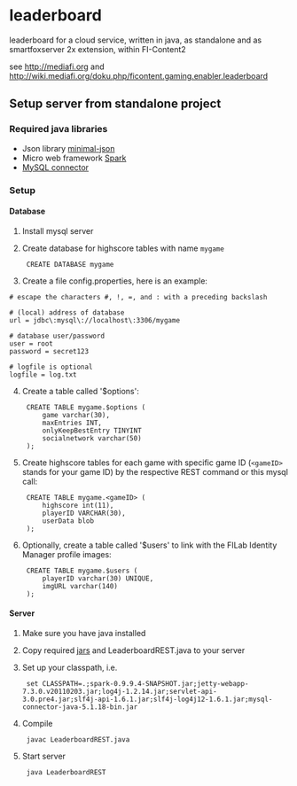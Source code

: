 leaderboard
===========

leaderboard for a cloud service, written in java, as standalone and as smartfoxserver 2x extension, within FI-Content2

see http://mediafi.org
and http://wiki.mediafi.org/doku.php/ficontent.gaming.enabler.leaderboard


## Setup server from standalone project

### Required java libraries <a name="javalibs"></a>
- Json library [minimal-json](https://github.com/ralfstx/minimal-json)
- Micro web framework [Spark](http://www.sparkjava.com)
- [MySQL connector](http://dev.mysql.com/downloads/connector/j/)

### Setup

#### Database

1. Install mysql server

2. Create database for highscore tables with name `mygame`

        CREATE DATABASE mygame

3. Create a file config.properties, here is an example:
```
# escape the characters #, !, =, and : with a preceding backslash

# (local) address of database
url = jdbc\:mysql\://localhost\:3306/mygame

# database user/password
user = root
password = secret123

# logfile is optional
logfile = log.txt
```

4. Create a table called '$options':

		CREATE TABLE mygame.$options (
			game varchar(30),
			maxEntries INT,
			onlyKeepBestEntry TINYINT
			socialnetwork varchar(50)
		);

5. Create highscore tables for each game with specific game ID (`<gameID>` stands for your game ID) by the respective REST command or this mysql call:
		
		CREATE TABLE mygame.<gameID> (
			highscore int(11),
			playerID VARCHAR(30),
			userData blob
		);

6. Optionally, create a table called '$users' to link with the FILab Identity Manager profile images:
		
		CREATE TABLE mygame.$users (
			playerID varchar(30) UNIQUE,
			imgURL varchar(140)
		);

#### Server

1. Make sure you have java installed

2. Copy required [jars](#javalibs) and LeaderboardREST.java to your server

3. Set up your classpath, i.e. 

        set CLASSPATH=.;spark-0.9.9.4-SNAPSHOT.jar;jetty-webapp-7.3.0.v20110203.jar;log4j-1.2.14.jar;servlet-api-3.0.pre4.jar;slf4j-api-1.6.1.jar;slf4j-log4j12-1.6.1.jar;mysql-connector-java-5.1.18-bin.jar
	
4. Compile

        javac LeaderboardREST.java
	
5. Start server

        java LeaderboardREST
